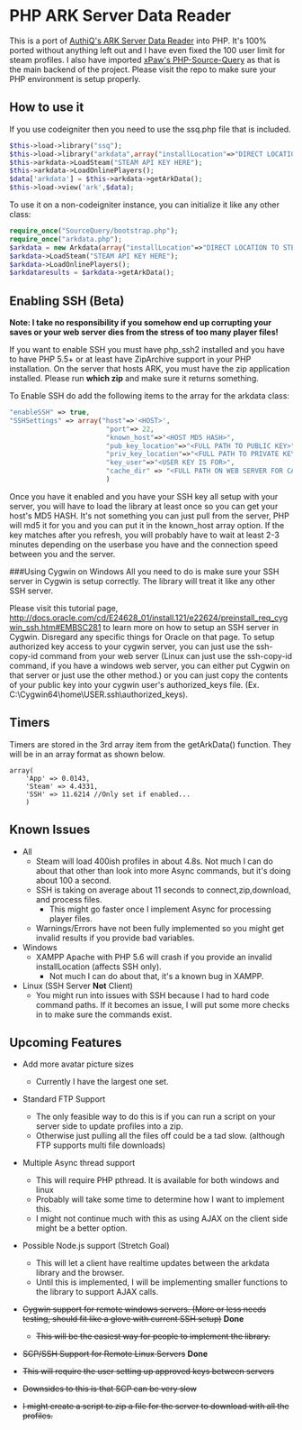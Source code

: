 # PHP ARK Server Data Reader

This is a port of <a href="https://github.com/AuthiQ/ArkData">AuthiQ's ARK Server Data Reader</a> into PHP. It's 100% ported without anything left out and I have even fixed the 100 user limit for steam profiles. I also have imported <a href="https://github.com/xPaw/PHP-Source-Query/">xPaw's PHP-Source-Query</a> as that is the main backend of the project. Please visit the repo to make sure your PHP environment is setup properly.


## How to use it

If you use codeigniter then you need to use the ssq.php file that is included.
```PHP
$this->load->library("ssq");
$this->load->library("arkdata",array("installLocation"=>"DIRECT LOCATION TO STEAM FILES"));
$this->arkdata->LoadSteam("STEAM API KEY HERE");
$this->arkdata->LoadOnlinePlayers();
$data['arkdata'] = $this->arkdata->getArkData();
$this->load->view('ark',$data);
```

To use it on a non-codeigniter instance, you can initialize it like any other class:
```PHP
require_once("SourceQuery/bootstrap.php");
require_once("arkdata.php");
$arkdata = new Arkdata(array("installLocation"=>"DIRECT LOCATION TO STEAM FILES"));
$arkdata->LoadSteam("STEAM API KEY HERE");
$arkdata->LoadOnlinePlayers();
$arkdataresults = $arkdata->getArkData();
```

## Enabling SSH (Beta)

**Note: I take no responsibility if you somehow end up corrupting your saves or your web server dies from the stress of too many player files!**


If you want to enable SSH you must have php_ssh2 installed and you have to have PHP 5.5+ or at least have ZipArchive support in your PHP installation. On the server that hosts ARK, you must have the zip application installed. Please run **which zip** and make sure it returns something.

To Enable SSH do add the following items to the array for the arkdata class:
```PHP
"enableSSH" => true,
"SSHSettings" => array("host"=>'<HOST>',
                        "port"=> 22,
                        "known_host"=>"<HOST MD5 HASH>",
                        "pub_key_location"=>"<FULL PATH TO PUBLIC KEY>",
                        "priv_key_location"=>"<FULL PATH TO PRIVATE KEY>",
                        "key_user"=>"<USER KEY IS FOR>",
                        "cache_dir" => "<FULL PATH ON WEB SERVER FOR CACHE>"
                        )
```
Once you have it enabled and you have your SSH key all setup with your server, you will have to load the library at least once so you can get your host's MD5 HASH. It's not something you can just pull from the server, PHP will md5 it for you and you can put it in the known_host array option. If the key matches after you refresh, you will probably have to wait at least 2-3 minutes depending on the userbase you have and the connection speed between you and the server.

###Using Cygwin on Windows
All you need to do is make sure your SSH server in Cygwin is setup correctly. The library will treat it like any other SSH server.

Please visit this tutorial page, http://docs.oracle.com/cd/E24628_01/install.121/e22624/preinstall_req_cygwin_ssh.htm#EMBSC281 to learn more on how to setup an SSH server in Cygwin. Disregard any specific things for Oracle on that page. To setup authorized key access to your cygwin server, you can just use the ssh-copy-id command from your web server (Linux can just use the ssh-copy-id command, if you have a windows web server, you can either put Cygwin on that server or just use the other method.) or you can just copy the contents of your public key into your cygwin user's authorized_keys file. (Ex. C:\Cygwin64\home\USER\.ssh\authorized_keys).

## Timers
Timers are stored in the 3rd array item from the getArkData() function. They will be in an array format as shown below.
```
array(
    'App' => 0.0143,
    'Steam' => 4.4331,
    'SSH' => 11.6214 //Only set if enabled...
    )
```

## Known Issues

* All
    * Steam will load 400ish profiles in about 4.8s. Not much I can do about that other than look into more Async commands, but it's doing about 100 a second.
    * SSH is taking on average about 11 seconds to connect,zip,download, and process files.
        * This might go faster once I implement Async for processing player files.
    * Warnings/Errors have not been fully implemented so you might get invalid results if you provide bad variables.
* Windows
    * XAMPP Apache with PHP 5.6 will crash if you provide an invalid installLocation (affects SSH only).
        * Not much I can do about that, it's a known bug in XAMPP.
* Linux (SSH Server **Not** Client)
    * You might run into issues with SSH because I had to hard code command paths. If it becomes an issue, I will put some more checks in to make sure the commands exist.

## Upcoming Features

* Add more avatar picture sizes
    * Currently I have the largest one set.

* Standard FTP Support
  * The only feasible way to do this is if you can run a script on your server side to update profiles into a zip.
  * Otherwise just pulling all the files off could be a tad slow. (although FTP supports multi file downloads)
* Multiple Async thread support
  * This will require PHP pthread. It is available for both windows and linux
  * Probably will take some time to determine how I want to implement this.
  * I might not continue much with this as using AJAX on the client side might be a better option.
* Possible Node.js support (Stretch Goal)
  * This will let a client have realtime updates between the arkdata library and the browser.
  * Until this is implemented, I will be implementing smaller functions to the library to support AJAX calls.
* ~~Cygwin support for remote windows servers. (More or less needs testing, should fit like a glove with current SSH setup)~~ **Done**
    * ~~This will be the easiest way for people to implement the library.~~
* ~~SCP/SSH Support for Remote Linux Servers~~  **Done**
* ~~This will require the user setting up approved keys between servers~~
* ~~Downsides to this is that SCP can be very slow~~
* ~~I might create a script to zip a file for the server to download with all the profiles.~~
